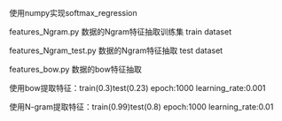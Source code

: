 使用numpy实现softmax_regression 

features_Ngram.py  数据的Ngram特征抽取训练集 train dataset

features_Ngram_test.py  数据的Ngram特征抽取 test dataset

features_bow.py  数据的bow特征抽取

使用bow提取特征：train(0.3)test(0.23)  epoch:1000 learning_rate:0.001

使用N-gram提取特征：train(0.99)test(0.8)  epoch:1000 learning_rate:0.01

